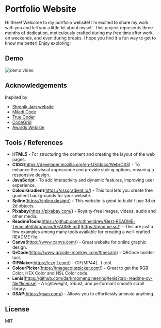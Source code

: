# Portfolio Website

Hi there! Welcome to my portfolio website! I’m excited to share my work with you and tell you a little bit about myself. This project represents three months of dedication, meticulously crafted during my free time after work, on weekends, and even during breaks. I hope you find it a fun way to get to know me better! Enjoy exploring!


## Demo

![demo video](./screenshot/website.gif)


## Acknowledgements

Inspired by: 
- [Shrenik Jain website](https://shrenik-jain.github.io/index.html)
- [Miladi Code](https://www.youtube.com/@miladi-code)
- [True Coder](https://www.youtube.com/@TrueCoder)
- [CodeGrid](https://www.youtube.com/@codegrid)
- [Awards Webiste](https://www.awwwards.com/websites/)


## Tools / References

- **HTML5** - For structuring the content and creating the layout of the web pages.
- **CSS3**(https://developer.mozilla.org/en-US/docs/Web/CSS) - To enhance the visual appearance and provide styling options, ensuring a responsive design.
- **JavaScript** - To add interactivity and dynamic features, improving user experience.
- **ColourGradient**(https://cssgradient.io/) - This tool lets you create free gradient backgrounds for your website.
- **Spline**(https://spline.design/) - This website is great to build / use 3d or 2d objects.
- **Pixabay**(https://pixabay.com/) - Royalty-free images, videos, audio and other media.
- **ReadmeTools**(https://github.com/othneildrew/Best-README-Template/blob/main/README.md)(https://readme.so/) - This are just a few examples among many tools available for creating a well-crafted README file.
- **Canva**(https://www.canva.com/) - Great website for online graphic design.
- **QrCode**(https://www.qrcode-monkey.com/#mecard) - QRCode builder tool.
- **GIFMaker**(https://ezgif.com/) - GIF/MP44(...) tool.
- **ColourPicker**(https://imagecolorpicker.com/) - Great to get the RGB Color, HEX Color and HSL Color code.
- **Lenis**(https://github.com/darkroomengineering/lenis?tab=readme-ov-file#license) - A lightweight, robust, and performant smooth scroll library.
- **GSAP**(https://gsap.com/) - Allows you to effortlessly animate anything.


## License

[MIT](https://choosealicense.com/licenses/mit/)
